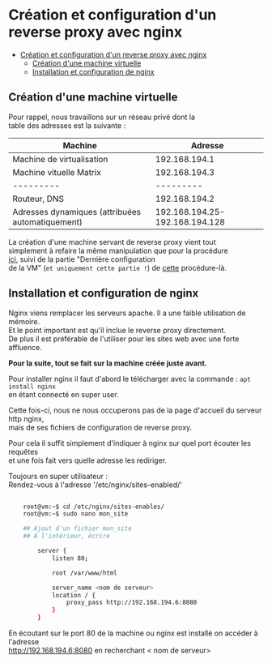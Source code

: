 # Création et configuration d'un reverse proxy avec nginx

- [Création et configuration d'un reverse proxy avec nginx](#création-et-configuration-dun-reverse-proxy-avec-nginx)
  - [Création d'une machine virtuelle](#création-dune-machine-virtuelle)
  - [Installation et configuration de nginx](#installation-et-configuration-de-nginx)

## Création d'une machine virtuelle

Pour rappel, nous travaillons sur un réseau privé dont la</br>
table des adresses est la suivante :

| Machine | Adresse |
|---------|---------|
Machine de virtualisation | 192.168.194.1
Machine vituelle Matrix | 192.168.194.3
|---------|---------|
Routeur, DNS | 192.168.194.2
Adresses dynamiques (attribuées automatiquement) | 192.168.194.25-192.168.194.128

La création d'une machine servant de reverse proxy vient tout</br>
simplement à refaire la même manipulation que pour la procédure</br>
[ici](Creation_d_une_machine_virtuelle.md), suivi de la partie "Dernière configuration</br>
de la VM" (`et uniquement cette partie !`) de [cette](./Journal02.md) procédure-là.

## Installation et configuration de nginx

Nginx viens remplacer les serveurs apache. Il a une faible utilisation de mémoire.</br>
Et le point important est qu'il inclue le reverse proxy directement.</br>
De plus il est préférable de l'utiliser pour les sites web avec une forte affluence.

**Pour la suite, tout se fait sur la machine créée juste avant.**

Pour installer nginx il faut d'abord le télécharger avec la commande : `apt install nginx`</br>
en étant connecté en super user.

Cette fois-ci, nous ne nous occuperons pas de la page d'accueil du serveur http nginx,</br>
mais de ses fichiers de configuration de reverse proxy.

Pour cela il suffit simplement d'indiquer à nginx sur quel port écouter les requêtes</br>
et une fois fait vers quelle adresse les rediriger.

Toujours en super utilisateur :</br>
Rendez-vous à l'adresse '/etc/nginx/sites-enabled/'

```bash

    root@vm:~$ cd /etc/nginx/sites-enables/
    root@vm:~$ sudo nano mon_site

    ## Ajout d'un fichier mon_site
    ## À l'intérieur, écrire

        server {
            listen 80;

            root /var/www/html

            server_name <nom de serveur>
            location / {
                proxy_pass http://192.168.194.6:8080
            }
        }

```

En écoutant sur le port 80 de la machine ou nginx est installé on accéder à l'adresse</br>
http://192.168.194.6:8080 en recherchant \< nom de serveur\>
